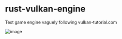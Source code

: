 # rust-vulkan-engine
Test game engine vaguely following vulkan-tutorial.com

![image](https://user-images.githubusercontent.com/6622114/126084615-472e39ef-ce39-4d75-a2a0-7a3332a2afe7.png)
